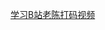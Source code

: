 [学习B站老陈打码视频](https://www.bilibili.com/video/BV1Gg411X7FY/?vd_source=f565d18b11cdd29f3d82c77667d6f530&p=33)